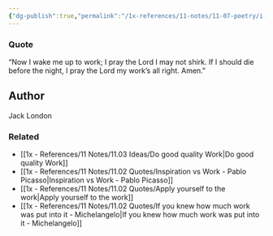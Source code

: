 ```yaml
---
{"dg-publish":true,"permalink":"/1x-references/11-notes/11-07-poetry/i-pray-the-lord-my-works-all-right-jack-london/","title":"I pray the Lord my works all right - Jack London"}
---
```



### Quote
“Now I wake me up to work;
I pray the Lord I may not shirk.
If I should die before the night,
I pray the Lord my work’s all right.
Amen."

## Author 
Jack London 

### Related
- [[1x - References/11 Notes/11.03 Ideas/Do good quality Work\|Do good quality Work]]
- [[1x - References/11 Notes/11.02 Quotes/Inspiration vs Work - Pablo Picasso\|Inspiration vs Work - Pablo Picasso]]
- [[1x - References/11 Notes/11.02 Quotes/Apply yourself to the work\|Apply yourself to the work]]
- [[1x - References/11 Notes/11.02 Quotes/If you knew how much work was put into it - Michelangelo\|If you knew how much work was put into it - Michelangelo]]